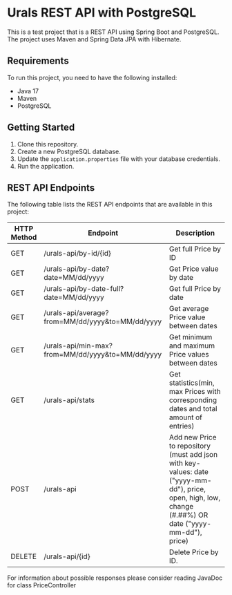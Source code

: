 # Urals REST API with PostgreSQL

This is a test project that is a REST API using Spring Boot and PostgreSQL. The project uses Maven and Spring Data JPA with Hibernate.

## Requirements

To run this project, you need to have the following installed:

- Java 17
- Maven
- PostgreSQL

## Getting Started

1. Clone this repository.
2. Create a new PostgreSQL database.
3. Update the `application.properties` file with your database credentials.
4. Run the application.

## REST API Endpoints

The following table lists the REST API endpoints that are available in this project:

| **HTTP Method** | **Endpoint**                                     | **Description**                                                                                                                                        |
|-----------------|--------------------------------------------------|--------------------------------------------------------------------------------------------------------------------------------------------------------|
| GET             | /urals-api/by-id/{id}                            | Get full Price by ID                                                                                                                                   |
| GET             | /urals-api/by-date?date=MM/dd/yyyy               | Get Price value by date                                                                                                                                |
| GET             | /urals-api/by-date-full?date=MM/dd/yyyy          | Get full Price by date                                                                                                                                 |
| GET             | /urals-api/average?from=MM/dd/yyyy&to=MM/dd/yyyy | Get average Price value between dates                                                                                                                  |
| GET             | /urals-api/min-max?from=MM/dd/yyyy&to=MM/dd/yyyy | Get minimum and maximum Price values between dates                                                                                                     |
| GET             | /urals-api/stats                                 | Get statistics(min, max Prices with corresponding dates and total amount of entries)                                                                   |
| POST            | /urals-api                                       | Add new Price to repository (must add json with key-values: date ("yyyy-mm-dd"), price, open, high, low, change (#.##%) OR date ("yyyy-mm-dd"), price) |
| DELETE          | /urals-api/{id}                                  | Delete Price by ID.                                                                                                                                    |

For information about possible responses please consider reading JavaDoc for class PriceController
